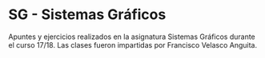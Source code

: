 # SG - Sistemas Gráficos

Apuntes y ejercicios realizados en la asignatura Sistemas Gráficos durante el curso 17/18. Las clases fueron impartidas por Francisco Velasco Anguita.

